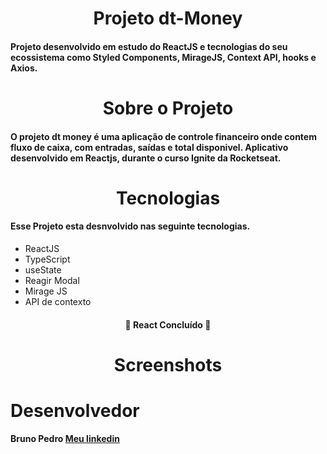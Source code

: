 <h1 align="center">Projeto dt-Money</h1>

<h4>Projeto desenvolvido em estudo do ReactJS e tecnologias do seu ecossistema como Styled Components, MirageJS, Context API, hooks e Axios.</h4>

<h1 align="center">Sobre o Projeto</h1>

<h4>O projeto dt money é uma aplicação de controle financeiro onde contem fluxo de caixa, com entradas, saídas e total disponivel. Aplicativo desenvolvido em Reactjs, durante o curso Ignite da Rocketseat. </h4>

<h1 align="center"> Tecnologias </h1>

<h4> Esse Projeto esta desnvolvido nas seguinte tecnologias.</h4>
<ul>
    <li>ReactJS</li>
    <li>TypeScript</li>
    <li>useState</li>
    <li>Reagir Modal</li>
    <li>Mirage JS</li>
    <li>API de contexto</li>
</ul>

<h4 align="center"> 
	🚧  React Concluído  🚧
</h4>

<h1 align="center">Screenshots</h1>


<h1>Desenvolvedor</h1>
<strong>Bruno Pedro</stronh>
<a href="https://www.linkedin.com/in/bruno-pedro-823606b6/">Meu linkedin</a>